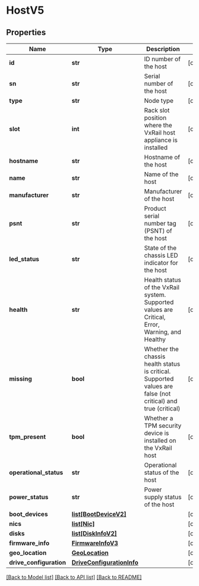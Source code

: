 # HostV5

## Properties
Name | Type | Description | Notes
------------ | ------------- | ------------- | -------------
**id** | **str** | ID number of the host | [optional] 
**sn** | **str** | Serial number of the host | [optional] 
**type** | **str** | Node type | [optional] 
**slot** | **int** | Rack slot position where the VxRail host appliance is installed | [optional] 
**hostname** | **str** | Hostname of the host | [optional] 
**name** | **str** | Name of the host | [optional] 
**manufacturer** | **str** | Manufacturer of the host | [optional] 
**psnt** | **str** | Product serial number tag (PSNT) of the host | [optional] 
**led_status** | **str** | State of the chassis LED indicator for the host | [optional] 
**health** | **str** | Health status of the VxRail system. Supported values are Critical, Error, Warning, and Healthy | [optional] 
**missing** | **bool** | Whether the chassis health status is critical. Supported values are false (not critical) and true (critical) | [optional] 
**tpm_present** | **bool** | Whether a TPM security device is installed on the VxRail host | [optional] 
**operational_status** | **str** | Operational status of the host | [optional] 
**power_status** | **str** | Power supply status of the host | [optional] 
**boot_devices** | [**list[BootDeviceV2]**](BootDeviceV2.md) |  | [optional] 
**nics** | [**list[Nic]**](Nic.md) |  | [optional] 
**disks** | [**list[DiskInfoV2]**](DiskInfoV2.md) |  | [optional] 
**firmware_info** | [**FirmwareInfoV3**](FirmwareInfoV3.md) |  | [optional] 
**geo_location** | [**GeoLocation**](GeoLocation.md) |  | [optional] 
**drive_configuration** | [**DriveConfigurationInfo**](DriveConfigurationInfo.md) |  | [optional] 

[[Back to Model list]](../README.md#documentation-for-models) [[Back to API list]](../README.md#documentation-for-api-endpoints) [[Back to README]](../README.md)

